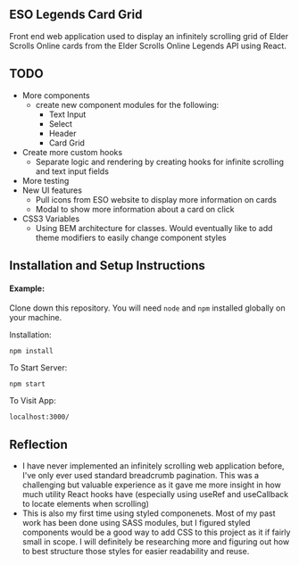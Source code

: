 ## ESO Legends Card Grid

Front end web application used to display an infinitely scrolling grid of Elder Scrolls Online cards from the Elder Scrolls Online Legends API using React. 

## TODO
- More components
    - create new component modules for the following:
        - Text Input
        - Select
        - Header
        - Card Grid
- Create more custom hooks
    - Separate logic and rendering by creating hooks for infinite scrolling and text input fields
- More testing
- New UI features
    - Pull icons from ESO website to display more information on cards 
    - Modal to show more information about a card on click 
- CSS3 Variables
    - Using BEM architecture for classes. Would eventually like to add theme modifiers to easily change component styles


## Installation and Setup Instructions

#### Example:  

Clone down this repository. You will need `node` and `npm` installed globally on your machine.  

Installation:

`npm install`  

To Start Server:

`npm start`  

To Visit App:

`localhost:3000/`  

## Reflection
- I have never implemented an infinitely scrolling web application before, I've only ever used standard breadcrumb pagination. This was a challenging but valuable experience as it gave me more insight in how much utility React hooks have (especially using useRef and useCallback to locate elements when scrolling)
- This is also my first time using styled componenets. Most of my past work has been done using SASS modules, but I figured styled components would be a good way to add CSS to this project as it if fairly small in scope. I will definitely be researching more and figuring out how to best structure those styles for easier readability and reuse.
